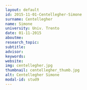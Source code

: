 ```yaml
---
layout: default 
id: 2015-11-01-Centellegher-Simone
surname: Centellegher
name: Simone
university: Univ. Trento
date: 01-11-2015
aboutme: 
research_topic: 
subtitle: 
advisor: 
keywords: 
website: 
img: centellegher.jpg
thumbnail: centellegher_thumb.jpg
alt: Centellegher Simone
modal-id: stud9
---
```

